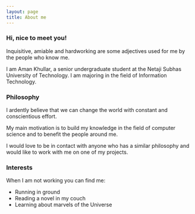 ```yaml
---
layout: page
title: About me
---
```

### Hi, nice to meet you!
Inquisitive, amiable and hardworking are some adjectives used for me by the people who know me.

I am Aman Khullar, a senior undergraduate student at the Netaji Subhas University of Technology. I am majoring in the field of Information Technology. 

### Philosophy
I ardently believe that we can change the world with constant and conscientious effort.

My main motivation is to build my knowledge in the field of computer science and to benefit the people around me.

I would love to be in contact with anyone who has a similar philosophy and would like to work with me on one of my projects.

### Interests
When I am not working you can find me:
- Running in ground
- Reading a novel in my couch
- Learning about marvels of the Universe
